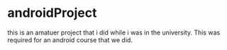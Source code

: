 # androidProject

this is an amatuer project that i did while i was in the university.
This was required for an android course that we did.
